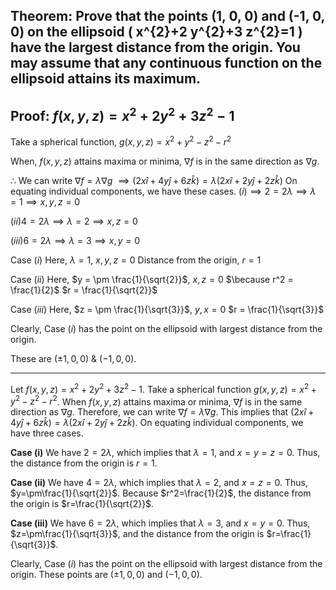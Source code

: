 ## Theorem: Prove that the points (1, 0, 0) and (-1, 0, 0) on the ellipsoid \( x^{2}+2 y^{2}+3 z^{2}=1 \) have the largest distance from the origin. You may assume that any continuous function on the ellipsoid attains its maximum.


## Proof: $f(x,y,z) = x^2 + 2y^2 + 3z^2 - 1$

Take a spherical function, 
$g(x,y,z) = x^2 + y^2 - z^2 - r^2$

When, $f(x,y,z)$ attains maxima or minima, $\nabla f$ is in the same direction as $\nabla g$. 

$\therefore$ We can write 
$\nabla f = \lambda \nabla g$
$\implies (2x \hat{i} + 4y\hat{j} + 6z\hat{k} ) = \lambda (2x \hat{i} + 2y \hat{j} + 2z \hat{k})$ 
On equating individual components, we have these cases.
$(i) \implies 2 = 2\lambda \implies \lambda = 1 \implies x, y, z = 0$

$(ii) 4 = 2\lambda \implies \lambda = 2 \implies x, z = 0$

$(iii) 6 = 2\lambda \implies \lambda = 3 \implies x, y = 0$

Case $(i)$ Here, $\lambda = 1$, $x,y,z = 0$ Distance from the origin, $r = 1$

Case $(ii)$ Here, $y = \pm \frac{1}{\sqrt{2}}$, $x, z = 0$ $\because r^2 = \frac{1}{2}$ $r = \frac{1}{\sqrt{2}}$

Case $(iii)$ Here, $z = \pm \frac{1}{\sqrt{3}}$, $y,x = 0$ $r = \frac{1}{\sqrt{3}}$ 

Clearly, Case $(i)$ has the point on the ellipsoid with largest distance from the origin.

These are $(\pm 1, 0, 0)$ & $(-1, 0, 0)$.

---

Let $f(x,y,z) = x^2 + 2y^2 + 3z^2 - 1$. Take a spherical function $g(x,y,z) = x^2 + y^2 - z^2 - r^2$. When $f(x,y,z)$ attains maxima or minima, $\nabla f$ is in the same direction as $\nabla g$. Therefore, we can write $\nabla f = \lambda \nabla g$. This implies that $(2x \hat{i} + 4y\hat{j} + 6z\hat{k} ) = \lambda (2x \hat{i} + 2y \hat{j} + 2z \hat{k})$. On equating individual components, we have three cases.

**Case (i)** We have $2=2\lambda$, which implies that $\lambda=1$, and $x=y=z=0$. Thus, the distance from the origin is $r=1$.

**Case (ii)** We have $4=2\lambda$, which implies that $\lambda=2$, and $x=z=0$. Thus, $y=\pm\frac{1}{\sqrt{2}}$. Because $r^2=\frac{1}{2}$, the distance from the origin is $r=\frac{1}{\sqrt{2}}$.

**Case (iii)** We have $6=2\lambda$, which implies that $\lambda=3$, and $x=y=0$. Thus, $z=\pm\frac{1}{\sqrt{3}}$, and the distance from the origin is $r=\frac{1}{\sqrt{3}}$.

Clearly, Case $(i)$ has the point on the ellipsoid with largest distance from the origin. These points are $(\pm 1, 0, 0)$ and $(-1, 0, 0)$. 
